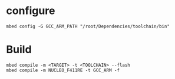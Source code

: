 # configure
```
mbed config -G GCC_ARM_PATH "/root/Dependencies/toolchain/bin"
```

# Build
```
mbed compile -m <TARGET> -t <TOOLCHAIN> --flash
mbed compile -m NUCLEO_F411RE -t GCC_ARM -f
```